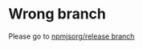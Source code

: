 # Wrong branch

Please go to [npmjsorg/release branch](https://github.com/softwarecreations/mongo-hacker/tree/npmjsorg/release)
